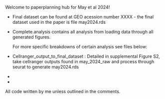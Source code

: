 Welcome to paperplanning hub for May et al 2024!

* Final dataset can be found at GEO acession number XXXX - the final dataset used in the paper is file may2024.rds
* Complete.analysis contains all analysis from loading data through all generated figures.

  For more specific breakdowns of certain analysis see files below:
* Cellranger_output_to_final_dataset : Detailed in supplemental Figure S2, take cellranger outputs found in may_2024_raw and process through seurat to generate may2024.rds 
*
* 
All code written by me unless outlined in the comments. 
